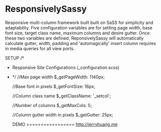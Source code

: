 ResponsivelySassy
=================

  Responsive multi-column framework built built on SaSS for simplicity and adaptability. Five configuration variables are for setting page width, base font size, target class name, maximum columns and desire gutter. Once these two variables are defined, ReponsivelySassy will automatically calculate gutter, width, padding and 'automagically' insert column requires in media queries for all view ports.


SETUP
/* 
*  Responsive Site Configurations  (_configuration.scss)
* */
  //Max page width
  $_getPageWidth: 1140px;              
  
  //Base font in pixels
  $_getFontSize: 16px;             
  
  //Column class name
  $_getClassName: '_setcol';     
  
  //Number of columns
  $_getMaxCols: 5;                
  
  //Column gutter width in pixels
  $_getGutter: 25px;

  
  DEMO
=================
http://jerryhuang.me